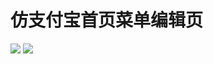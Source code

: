 仿支付宝首页菜单编辑页
=====================
![](https://github.com/Hertz52/DemoAlipayMenu/blob/master/screenshot_1.png)
![](https://github.com/Hertz52/DemoAlipayMenu/blob/master/screenshot_2.png)




